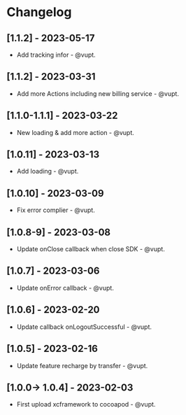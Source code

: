 # Changelog

## [1.1.2] - 2023-05-17
* Add tracking infor - @vupt.

## [1.1.2] - 2023-03-31
* Add more Actions including new billing service - @vupt.

## [1.1.0-1.1.1] - 2023-03-22
* New loading & add more action - @vupt.

## [1.0.11] - 2023-03-13
* Add loading - @vupt.

## [1.0.10] - 2023-03-09
* Fix error complier - @vupt.

## [1.0.8-9] - 2023-03-08
* Update onClose callback when close SDK - @vupt.

## [1.0.7] - 2023-03-06
* Update onError callback - @vupt.

## [1.0.6] - 2023-02-20
* Update callback onLogoutSuccessful - @vupt.

## [1.0.5] - 2023-02-16
* Update feature recharge by transfer - @vupt.

## [1.0.0-> 1.0.4] - 2023-02-03
* First upload xcframework to cocoapod - @vupt.
